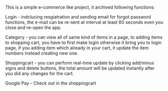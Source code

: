This is a simple e-commerce like project, it archived following functions:

Login - indclucing resgiatration and sending email for forgot password functions, the e-mail can be re-sent at interval at least 60 seconds even you close and re-open the app.

Category - you can view all of same kind of items in a page, to adding items to shopping cart, you have to first make login otherwise it bring you to login page, if you adding item which already in your cart, it update the item numbers instead creating new one.

Shoppingcart - you can perform real-time update by clicking add/minus signs and delete buttons, the total amount will be updated instantly after you did any changes for the cart.

Google Pay - Check out in the shoppingcart
